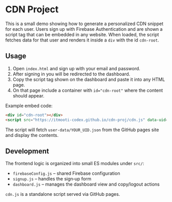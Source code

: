# CDN Project

This is a small demo showing how to generate a personalized CDN snippet for each user. Users sign up with Firebase Authentication and are shown a script tag that can be embedded in any website. When loaded, the script fetches data for that user and renders it inside a `div` with the id `cdn-root`.

## Usage

1. Open `index.html` and sign up with your email and password.
2. After signing in you will be redirected to the dashboard.
3. Copy the script tag shown on the dashboard and paste it into any HTML page.
4. On that page include a container with `id="cdn-root"` where the content should appear.

Example embed code:

```html
<div id="cdn-root"></div>
<script src="https://itmooti-codex.github.io/cdn-proj/cdn.js" data-uid="YOUR_UID"></script>
```

The script will fetch `user-data/YOUR_UID.json` from the GitHub pages site and display the contents.

## Development

The frontend logic is organized into small ES modules under `src/`:

- `firebaseConfig.js` – shared Firebase configuration
- `signup.js` – handles the sign‑up form
- `dashboard.js` – manages the dashboard view and copy/logout actions

`cdn.js` is a standalone script served via GitHub pages.
